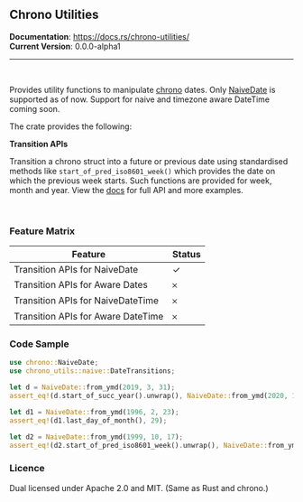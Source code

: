 ## Chrono Utilities

**Documentation**: https://docs.rs/chrono-utilities/  
**Current Version**: 0.0.0-alpha1

----
<br>

Provides utility functions to manipulate [chrono](https://github.com/chronotope/chrono/) dates.
Only [NaiveDate](https://docs.rs/chrono/0.4.11/chrono/naive/struct.NaiveDate.html) is
supported as of now. Support for naive and timezone aware DateTime coming soon.

The crate provides the following:    
  
**Transition APIs**    

Transition a chrono struct into a future or previous date using standardised methods
like `start_of_pred_iso8601_week()` which provides the date on which the previous week
starts. Such functions are provided for week, month and year. View the [docs](https://docs.rs/chrono-utilities/0.0.0-alpha1/chrono_utilities/naive/trait.DateTransitions.html) for full
API and more examples.


<br>
 
### Feature Matrix
| Feature | Status |
| -------------- | --------- |
| Transition APIs for NaiveDate | ✓ |
| Transition APIs for Aware Dates | 𐄂 |
| Transition APIs for NaiveDateTime | 𐄂 |
| Transition APIs for Aware DateTime | 𐄂 |


### Code Sample
```rust
use chrono::NaiveDate;
use chrono_utils::naive::DateTransitions;

let d = NaiveDate::from_ymd(2019, 3, 31);
assert_eq!(d.start_of_succ_year().unwrap(), NaiveDate::from_ymd(2020, 1, 1));

let d1 = NaiveDate::from_ymd(1996, 2, 23);
assert_eq!(d1.last_day_of_month(), 29);

let d2 = NaiveDate::from_ymd(1999, 10, 17);
assert_eq!(d2.start_of_pred_iso8601_week().unwrap(), NaiveDate::from_ymd(1999, 10, 4));
```

### Licence
Dual licensed under Apache 2.0 and MIT. (Same as Rust and chrono.)
